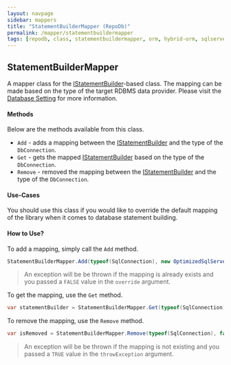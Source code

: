 ```yaml
---
layout: navpage
sidebar: mappers
title: "StatementBuilderMapper (RepoDb)"
permalink: /mapper/statementbuildermapper
tags: [repodb, class, statementbuildermapper, orm, hybrid-orm, sqlserver, sqlite, mysql, postgresql]
---
```


## StatementBuilderMapper

A mapper class for the [IStatementBuilder](/interface/istatementbuilder)-based class. The mapping can be made based on the type of the target RDBMS data provider. Please visit the [Database Setting](/extensibility/databasesetting) for more information.

#### Methods

Below are the methods available from this class.

- `Add` - adds a mapping between the [IStatementBuilder](/interface/istatementbuilder) and the type of the `DbConnection`.
- `Get` - gets the mapped [IStatementBuilder](/interface/istatementbuilder) based on the type of the `DbConnection`.
- `Remove` - removed the mapping between the [IStatementBuilder](/interface/istatementbuilder) and the type of the `DbConnection`.

#### Use-Cases

You should use this class if you would like to override the default mapping of the library when it comes to database statement building.

#### How to Use?

To add a mapping, simply call the `Add` method.

```csharp
StatementBuilderMapper.Add(typeof(SqlConnection), new OptimizedSqlServerStatementBuilder(), true);
```

> An exception will be be thrown if the mapping is already exists and you passed a `FALSE` value in the `override` argument.

To get the mapping, use the `Get` method.

```csharp
var statementBuilder = StatementBuilderMapper.Get(typeof(SqlConnection));
```

To remove the mapping, use the `Remove` method.

```csharp
var isRemoved = StatementBuilderMapper.Remove(typeof(SqlConnection), false);
```

> An exception will be be thrown if the mapping is not existing and you passed a `TRUE` value in the `throwException` argument.

